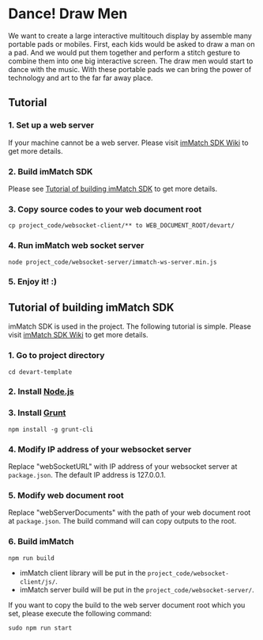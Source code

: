 # Dance! Draw Men

We want to create a large interactive multitouch display by assemble many portable pads or mobiles. First, each kids would be asked to draw a man on a pad. And we would put them together and perform a stitch gesture to combine them into one big interactive screen. The draw men would start to dance with the music. With these portable pads we can bring the power of technology and art to the far far away place.

## Tutorial

### 1. Set up a web server

If your machine cannot be a web server. Please visit [imMatch SDK Wiki](https://bitbucket.org/kf99916/immatch/) to get more details.

### 2. Build imMatch SDK

Please see [Tutorial of building imMatch SDK](https://github.com/jinyaolin/devart-template#tutorial-of-building-immatch-sdk) to get more details.

### 3. Copy source codes to your web document root

```
cp project_code/websocket-client/** to WEB_DOCUMENT_ROOT/devart/
```

### 4. Run imMatch web socket server

```
node project_code/websocket-server/immatch-ws-server.min.js
```

### 5. Enjoy it! :)

## Tutorial of building imMatch SDK

imMatch SDK is used in the project. The following tutorial is simple. Please visit [imMatch SDK Wiki](https://bitbucket.org/kf99916/immatch/) to get more details.


### 1. Go to project directory

```
cd devart-template
```

### 2. Install [Node.js](http://nodejs.org/)

### 3. Install [Grunt](http://gruntjs.com/)

```
npm install -g grunt-cli
```

### 4. Modify IP address of your websocket server

Replace "webSocketURL" with IP address of your websocket server at ```package.json```. The default IP address is 127.0.0.1.

### 5. Modify web document root

Replace "webServerDocuments" with the path of your web document root at ```package.json```. The build command will can copy outputs to the root.

### 6. Build imMatch

```
npm run build
```

- imMatch client library will be put in the ```project_code/websocket-client/js/```.
- imMatch server build will be put in the  ```project_code/websocket-server/```.

If you want to copy the build to the web server document root which you set, please execute the following command:

```
sudo npm run start
```